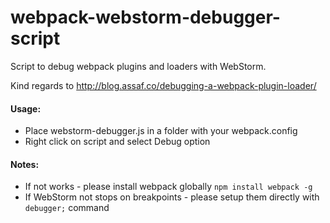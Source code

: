 # webpack-webstorm-debugger-script
Script to debug webpack plugins and loaders with WebStorm.

Kind regards to http://blog.assaf.co/debugging-a-webpack-plugin-loader/

#### Usage:
- Place webstorm-debugger.js in a folder with your webpack.config
- Right click on script and select Debug option

#### Notes:
- If not works - please install webpack globally `npm install webpack -g`
- If WebStorm not stops on breakpoints - please setup them directly with `debugger;` command